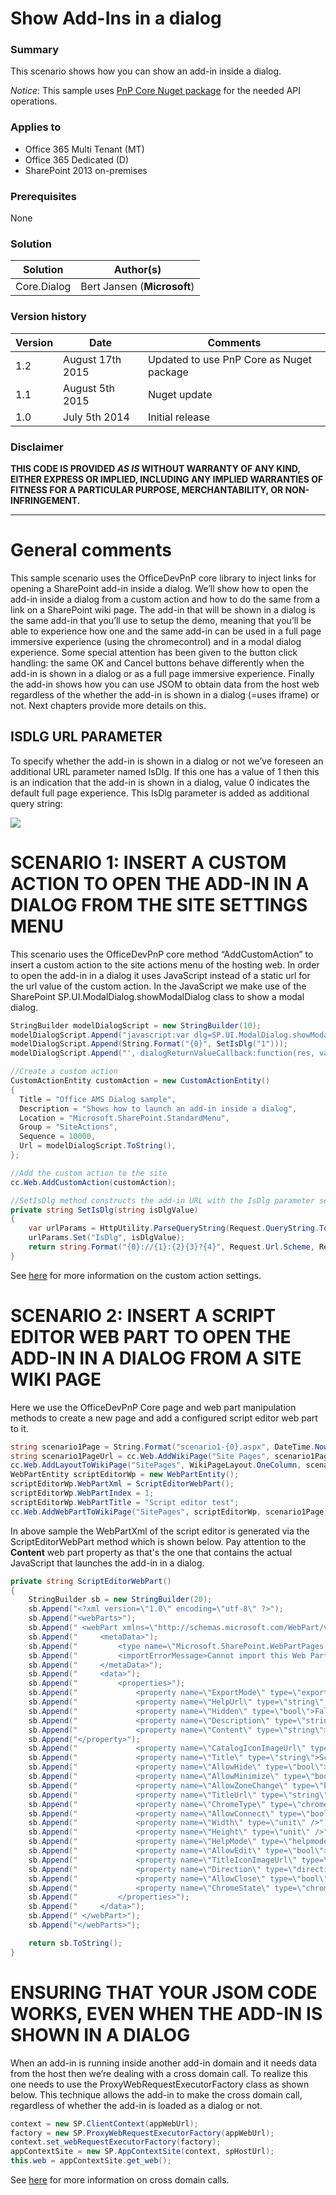 # Show Add-Ins in a dialog #

### Summary ###
This scenario shows how you can show an add-in inside a dialog.

*Notice*: This sample uses [PnP Core Nuget package](https://github.com/OfficeDev/PnP-sites-core) for the needed API operations.

### Applies to ###
-  Office 365 Multi Tenant (MT)
-  Office 365 Dedicated (D)
-  SharePoint 2013 on-premises

### Prerequisites ###
None

### Solution ###
Solution | Author(s)
---------|----------
Core.Dialog | Bert Jansen (**Microsoft**)

### Version history ###
Version  | Date | Comments
---------| -----| --------
1.2  | August 17th 2015 | Updated to use PnP Core as Nuget package
1.1  | August 5th 2015 | Nuget update
1.0  | July 5th 2014 | Initial release

### Disclaimer ###
**THIS CODE IS PROVIDED *AS IS* WITHOUT WARRANTY OF ANY KIND, EITHER EXPRESS OR IMPLIED, INCLUDING ANY IMPLIED WARRANTIES OF FITNESS FOR A PARTICULAR PURPOSE, MERCHANTABILITY, OR NON-INFRINGEMENT.**


----------

# General comments #
This sample scenario uses the OfficeDevPnP core library to inject links for opening a SharePoint add-in inside a dialog. We’ll show how to open the add-in inside a dialog from a custom action and how to do the same from a link on a SharePoint wiki page. The add-in that will be shown in a dialog is the same add-in that you’ll use to setup the demo, meaning that you’ll be able to experience how one and the same add-in can be used in a full page immersive experience (using the chromecontrol) and in a modal dialog experience. Some special attention has been given to the button click handling: the same OK and Cancel buttons behave differently when the add-in is shown in a dialog or as a full page immersive experience. Finally the add-in shows how you can use JSOM to obtain data from the host web regardless of the whether the add-in is shown in a dialog (=uses iframe) or not. Next chapters provide more details on this.

## ISDLG URL PARAMETER ##
To specify whether the add-in is shown in a dialog or not we’ve foreseen an additional URL parameter named IsDlg. If this one has a value of 1 then this is an indication that the add-in is shown in a dialog, value 0 indicates the default full page experience. This IsDlg parameter is added as additional query string:

![](http://i.imgur.com/GFWpp7m.png)

# SCENARIO 1: INSERT A CUSTOM ACTION TO OPEN THE ADD-IN IN A DIALOG FROM THE SITE SETTINGS MENU #

This scenario uses the OfficeDevPnP core method “AddCustomAction” to insert a custom action to the site actions menu of the hosting web. In order to open the add-in in a dialog it uses JavaScript instead of a static url for the url value of the custom action. In the JavaScript we make use of the SharePoint SP.UI.ModalDialog.showModalDialog class to show a modal dialog.

```C#
StringBuilder modelDialogScript = new StringBuilder(10);
modelDialogScript.Append("javascript:var dlg=SP.UI.ModalDialog.showModalDialog({url: '");
modelDialogScript.Append(String.Format("{0}", SetIsDlg("1")));
modelDialogScript.Append("', dialogReturnValueCallback:function(res, val) {} });");       

//Create a custom action
CustomActionEntity customAction = new CustomActionEntity()
{
  Title = "Office AMS Dialog sample",                
  Description = "Shows how to launch an add-in inside a dialog",
  Location = "Microsoft.SharePoint.StandardMenu",
  Group = "SiteActions",
  Sequence = 10000,
  Url = modelDialogScript.ToString(),
};

//Add the custom action to the site
cc.Web.AddCustomAction(customAction);

//SetIsDlg method constructs the add-in URL with the IsDlg parameter set
private string SetIsDlg(string isDlgValue)
{
    var urlParams = HttpUtility.ParseQueryString(Request.QueryString.ToString());
    urlParams.Set("IsDlg", isDlgValue);
    return string.Format("{0}://{1}:{2}{3}?{4}", Request.Url.Scheme, Request.Url.Host, Request.Url.Port, Request.Url.AbsolutePath, urlParams.ToString());
}
```

See [here](http://msdn.microsoft.com/en-us/library/office/bb802730(v=office.15).aspx) for more information on the custom action settings.

# SCENARIO 2: INSERT A SCRIPT EDITOR WEB PART TO OPEN THE ADD-IN IN A DIALOG FROM A SITE WIKI PAGE #
Here we use the OfficeDevPnP Core page and web part manipulation methods to create a new page and add a configured script editor web part to it.

```C#
string scenario1Page = String.Format("scenario1-{0}.aspx", DateTime.Now.Ticks);
string scenario1PageUrl = cc.Web.AddWikiPage("Site Pages", scenario1Page);
cc.Web.AddLayoutToWikiPage("SitePages", WikiPageLayout.OneColumn, scenario1Page);
WebPartEntity scriptEditorWp = new WebPartEntity();
scriptEditorWp.WebPartXml = ScriptEditorWebPart();
scriptEditorWp.WebPartIndex = 1;
scriptEditorWp.WebPartTitle = "Script editor test"; 
cc.Web.AddWebPartToWikiPage("SitePages", scriptEditorWp, scenario1Page, 1, 1, false);
```

In above sample the WebPartXml of the script editor is generated via the ScriptEditorWebPart method which is shown below. Pay attention to the **Content** web part property as that's the one that contains the actual JavaScript that launches the add-in in a dialog.

```C#
private string ScriptEditorWebPart()
{
    StringBuilder sb = new StringBuilder(20);
    sb.Append("<?xml version=\"1.0\" encoding=\"utf-8\" ?>");
    sb.Append("<webParts>");
    sb.Append("	<webPart xmlns=\"http://schemas.microsoft.com/WebPart/v3\">");
    sb.Append("		<metaData>");
    sb.Append("			<type name=\"Microsoft.SharePoint.WebPartPages.ScriptEditorWebPart, Microsoft.SharePoint, Version=15.0.0.0, Culture=neutral, PublicKeyToken=71e9bce111e9429c\" />");
    sb.Append("			<importErrorMessage>Cannot import this Web Part.</importErrorMessage>");
    sb.Append("		</metaData>");
    sb.Append("		<data>");
    sb.Append("			<properties>");
    sb.Append("				<property name=\"ExportMode\" type=\"exportmode\">All</property>");
    sb.Append("				<property name=\"HelpUrl\" type=\"string\" />");
    sb.Append("				<property name=\"Hidden\" type=\"bool\">False</property>");
    sb.Append("				<property name=\"Description\" type=\"string\">Allows authors to insert HTML snippets or scripts.</property>");
    sb.Append("             <property name=\"Content\" type=\"string\">&lt;a id=\"newSiteLink\" onclick=\"javascript: var dlg=SP.UI.ModalDialog.showModalDialog({url:'" + HttpUtility.HtmlEncode(SetIsDlg("1")) + "', dialogReturnValueCallback:function(res, val) {} }); CancelEvent(event); return false;\" href=\"#\"&gt;Open in dialog&lt;/a&gt;");
    sb.Append("</property>");
    sb.Append("				<property name=\"CatalogIconImageUrl\" type=\"string\" />");
    sb.Append("				<property name=\"Title\" type=\"string\">Script Editor</property>");
    sb.Append("				<property name=\"AllowHide\" type=\"bool\">True</property>");
    sb.Append("				<property name=\"AllowMinimize\" type=\"bool\">True</property>");
    sb.Append("				<property name=\"AllowZoneChange\" type=\"bool\">True</property>");
    sb.Append("				<property name=\"TitleUrl\" type=\"string\" />");
    sb.Append("				<property name=\"ChromeType\" type=\"chrometype\">None</property>");
    sb.Append("				<property name=\"AllowConnect\" type=\"bool\">True</property>");
    sb.Append("				<property name=\"Width\" type=\"unit\" />");
    sb.Append("				<property name=\"Height\" type=\"unit\" />");
    sb.Append("				<property name=\"HelpMode\" type=\"helpmode\">Navigate</property>");
    sb.Append("				<property name=\"AllowEdit\" type=\"bool\">True</property>");
    sb.Append("				<property name=\"TitleIconImageUrl\" type=\"string\" />");
    sb.Append("				<property name=\"Direction\" type=\"direction\">NotSet</property>");
    sb.Append("				<property name=\"AllowClose\" type=\"bool\">True</property>");
    sb.Append("				<property name=\"ChromeState\" type=\"chromestate\">Normal</property>");
    sb.Append("			</properties>");
    sb.Append("		</data>");
    sb.Append("	</webPart>");
    sb.Append("</webParts>");

    return sb.ToString();
}
```

# ENSURING THAT YOUR JSOM CODE WORKS, EVEN WHEN THE ADD-IN IS SHOWN IN A DIALOG #
When an add-in is running inside another add-in domain and it needs data from the host then we’re dealing with a cross domain call. To realize this one needs to use the ProxyWebRequestExecutorFactory class as shown below. This technique allows the add-in to make the cross domain call, regardless of whether the add-in is loaded as a dialog or not.

```C#
context = new SP.ClientContext(appWebUrl);
factory = new SP.ProxyWebRequestExecutorFactory(appWebUrl);
context.set_webRequestExecutorFactory(factory);
appContextSite = new SP.AppContextSite(context, spHostUrl);
this.web = appContextSite.get_web();
```

See [here](http://msdn.microsoft.com/en-us/library/office/fp179927(v=office.15).aspx) for more information on cross domain calls.
